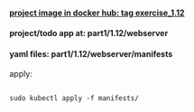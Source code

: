 #### [project image in docker hub: tag exercise_1.12](https://hub.docker.com/r/lnsth/todo-app)


#### project/todo app at: part1/1.12/webserver

#### yaml files: part1/1.12/webserver/manifests


apply:

```

sudo kubectl apply -f manifests/


```